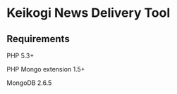 Keikogi News Delivery Tool
==========================

Requirements
------------
PHP 5.3+

PHP Mongo extension 1.5+

MongoDB 2.6.5
